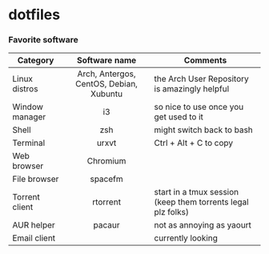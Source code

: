 # dotfiles

### Favorite software
Category | Software name | Comments
--- | :---: | ---
Linux distros | Arch, Antergos, CentOS, Debian, Xubuntu | the Arch User Repository is amazingly helpful
Window manager | i3 | so nice to use once you get used to it
Shell | zsh | might switch back to bash
Terminal | urxvt | Ctrl + Alt + C to copy
Web browser | Chromium 
File browser | spacefm
Torrent client | rtorrent | start in a tmux session (keep them torrents legal plz folks)
AUR helper | pacaur | not as annoying as yaourt
Email client |  | currently looking
